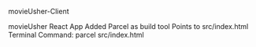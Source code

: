 movieUsher-Client

movieUsher React App
Added Parcel as build tool
Points to src/index.html
Terminal Command: parcel src/index.html
